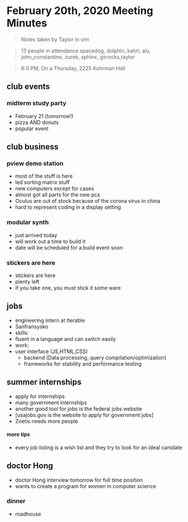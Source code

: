 # February 20th, 2020 Meeting Minutes
> Notes taken by Taylor in vim

> 13 people in attendance spacedog, dolphin, kahrl, alu, john_constantine, zurek, sphinx, girrocks,taylor

> 6:0 PM, On a Thursday, 2225 Kohrman Hall

## club events

### midterm study party
- February 21 (tomorrow!)
- pizza AND donuts
- popular event

## club business

### pview demo station
- most of the stuff is here
- led sorting matrix stuff
- new computers except for cases
- almost got all parts for the new pcs
- Oculus are out of stock because of the corona virus in china
- hard to represent coding in a display setting

### modular synth
- just arrived today
- will work out a time to build it
- date will be scheduled  for a build event soon

### stickers are here
- stickers are here
- plenty left
-  if you take one, you must stick it some ware

## jobs
- engineering intern at Iterable
- Sanfransysko
- skills:
- fluent in a language and can switch easily
- work:
- user interface (JS,HTML,CSS)
  - backend (Data processing, query compilation/optimization)
  - frameworks for stability and performance testing

## summer internships
- apply for internships
- many government internships
- another good tool for jobs is the federal jobs website
- [usajobs.gov is the website to apply for government jobs]
- Zoetis needs more people

#### more tips
- every job listing is a wish list and they try to look for an ideal canidate

## doctor Hong
- doctor  Hong interview tomorrow for full time position
- wants  to create a program for women in computer science

### dinner
- roadhouse

